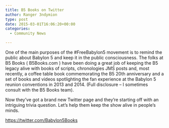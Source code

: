 ```yaml
---
title: B5 Books on Twitter
author: Ranger 3ndymion
type: post
date: 2015-03-01T16:06:20+00:00
categories:
  - Community News

---
```

One of the main purposes of the ‪#‎FreeBabylon5‬ movement is to remind the public about Babylon 5 and keep it in the public consciousness. The folks at B5 Books ( B5Books.com ) have been doing a great job of keeping the B5 legacy alive with books of scripts, chronologies JMS posts and, most recently, a coffee table book commemorating the B5 20th anniversary and a set of books and videos spotlighting the fan experience at the Babylon 5 reunion conventions in 2013 and 2014. (Full disclosure &#8211; I sometimes consult with the B5 Books team).

Now they&#8217;ve got a brand new Twitter page and they&#8217;re starting off with an intriguing trivia question. Let&#8217;s help them keep the show alive in people&#8217;s minds.

<https://twitter.com/Babylon5Books>
